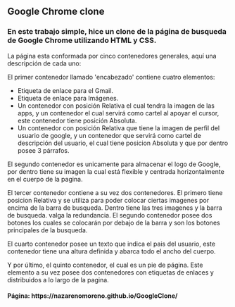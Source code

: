 <h2>
  Google Chrome clone
</h2>
<h3>En este trabajo simple, hice un clone de la página de busqueda de Google Chrome utilizando HTML y CSS.</h3>
La página esta conformada por cinco contenedores generales, aquí una descripción de cada uno:

El primer contenedor llamado 'encabezado' contiene cuatro elementos:
- Etiqueta de enlace para el Gmail.
- Etiqueta de enlace para Imágenes.
- Un contenedor con posición Relativa el cual tendra la imagen de las apps, y un contenedor el cual servirá como cartel al apoyar el cursor, este contenedor tiene posición Absoluta.
- Un contenedor con posición Relativa que tiene la imagen de perfil del usuario de google, y un contenedor que servirá como cartel de descripción del usuario, el cual tiene posicion Absoluta y que por dentro posee 3 párrafos.

El segundo contenedor es unicamente para almacenar el logo de Google, por dentro tiene su imagen la cual está flexible y centrada horizontalmente en el cuerpo de la pagina.

El tercer contenedor contiene a su vez dos contenedores. El primero tiene posicion Relativa y se utiliza para poder colocar ciertas imagenes por encima de la barra de busqueda. Dentro tiene las tres imagenes y la barra de busqueda. valga la redundancia.
El segundo contenedor posee dos botones los cuales se colocarán por debajo de la barra y son los botones principales de la busqueda.

El cuarto contenedor posee un texto que indica el pais del usuario, este contenedor tiene una altura definida y abarca todo el ancho del cuerpo.

Y por último, el quinto contenedor, el cual es un pie de página. Este elemento a su vez posee dos contenedores con etiquetas de enlaces y distribuidos a lo largo de la pagina.

<h4>Página: https://nazarenomoreno.github.io/GoogleClone/</h4>

